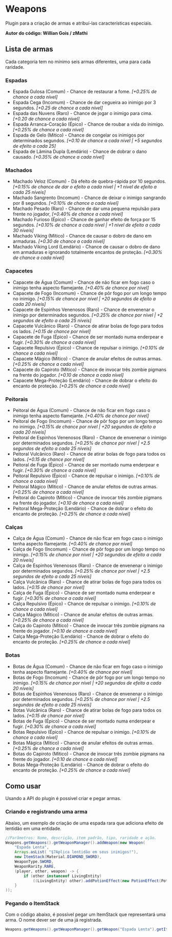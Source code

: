 # Weapons

Plugin para a criação de armas e atribuí-las características especiais.

**Autor do código: Willian Gois / zMathi**

## Lista de armas
Cada categoria tem no mínimo seis armas diferentes, uma para cada raridade.

### Espadas
- Espada Gulosa (Comum) - Chance de restaurar a fome. *[+0.25% de chance a cada nível]*
- Espada Cega (Incomum) - Chance de dar cegueira ao inimigo por 3 segundos. *[+0.25 de chance a cada nível]*
- Espada das Nuvens (Raro) - Chance de jogar o inimigo para cima. *[+0.20 de chance a cada nível]*
- Espada Arranca-Coração (Épico) - Chance de roubar a vida do inimigo. *[+0.25% de chance a cada nível]*
- Espada de Gelo (Mítico) - Chance de congelar os inimigos por determinados segundos. *[+0.10 de chance a cada nível | +5 segundos de efeito a cada 25]*
- Espada de Lâmina Dupla (Lendário) - Chance de dobrar o dano causado. *[+0.35% de chance a cada nível]*

### Machados
- Machado Veloz (Comum) - Dá efeito de quebra-rápida por 10 segundos. *[+0.15% de chance de dar o efeito a cada nível | +1 nível de efeito a cada 25 níveis]*
- Machado Sangrento (Incomum) - Chance de deixar o inimigo sangrando por 8 segundos. *[+0.10% de chance a cada nível]*
- Machado Pesado (Raro) - Chance de dar uma pequena repulsão para frente no jogador, *[+0.40% de chance a cada nível]*
- Machado Furioso (Épico) - Chance de ganhar efeito de força por 15 segundos. *[+0.10% de chance a cada nível | +1 nível de efeito a cada 30 níveis]*
- Machado Viking (Mítico) - Chance de causar o dobro de dano em armaduras. *[+0.30 de chance a cada nível]*
- Machado Viking Lord (Lendário) - Chance de causar o dobro de dano em armaduras e ignorando totalmente encantos de proteção. *[+0.30% de chance a cada nível]*

### Capacetes
- Capacete de Água (Comum) - Chance de não ficar em fogo caso o inimigo tenha aspecto flamejante. *[+0.40% de chance por nível]*
- Capacete de Fogo (Incomum) - Chance de pôr fogo por um longo tempo no inimigo. *[+0.15% de chance por nível | +20 segundos de efeito a cada 20 níveis]*
- Capacete de Espinhos Venenosos (Raro) - Chance de envenenar o inimigo por determinados segundos. *[+0.25% de chance por nível | +2 segundos de efeito a cada 25 níveis]*
- Capacete Vulcânico (Raro) - Chance de atirar bolas de fogo para todos os lados. *[+0.15 de chance por nível]*
- Capacete de Fuga (Épico) - Chance de ser montado numa enderpear e fugir. *[+0.30% de chance a cada nível]*
- Capacete Repulsivo (Épico) - Chance de repulsar o inimigo. *[+0.10% de chance a cada nível]*
- Capacete Mágico (Mítico) - Chance de anular efeitos de outras armas. *[+0.25% de chance a cada nível]*
- Capacete do Capiroto (Mítico) - Chance de invocar três zombie pigmans na frente do jogador. *[+0.10 de chance a cada nível]*
- Capacete Mega-Proteção (Lendário) - Chance de dobrar o efeito do encanto de proteção. *[+0.25% de chance a cada nível]*

### Peitorais
- Peitoral de Água (Comum) - Chance de não ficar em fogo caso o inimigo tenha aspecto flamejante. *[+0.40% de chance por nível]*
- Peitoral de Fogo (Incomum) - Chance de pôr fogo por um longo tempo no inimigo. *[+0.15% de chance por nível | +20 segundos de efeito a cada 20 níveis]*
- Peitoral de Espinhos Venenosos (Raro) - Chance de envenenar o inimigo por determinados segundos. *[+0.25% de chance por nível | +2.5 segundos de efeito a cada 25 níveis]*
- Peitoral Vulcânico (Raro) - Chance de atirar bolas de fogo para todos os lados. *[+0.15 de chance por nível]*
- Peitoral de Fuga (Épico) - Chance de ser montado numa enderpear e fugir. *[+0.30% de chance a cada nível]*
- Peitoral Repulsivo (Épico) - Chance de repulsar o inimigo. *[+0.10% de chance a cada nível]*
- Peitoral Mágico (Mítico) - Chance de anular efeitos de outras armas. *[+0.25% de chance a cada nível]*
- Peitoral do Capiroto (Mítico) - Chance de invocar três zombie pigmans na frente do jogador. *[+0.10 de chance a cada nível]*
- Peitoral Mega-Proteção (Lendário) - Chance de dobrar o efeito do encanto de proteção. *[+0.25% de chance a cada nível]*

### Calças
- Calça de Água (Comum) - Chance de não ficar em fogo caso o inimigo tenha aspecto flamejante. *[+0.40% de chance por nível]*
- Calça de Fogo (Incomum) - Chance de pôr fogo por um longo tempo no inimigo. *[+0.15% de chance por nível | +20 segundos de efeito a cada 20 níveis]*
- Calça de Espinhos Venenosos (Raro) - Chance de envenenar o inimigo por determinados segundos. *[+0.25% de chance por nível | +2.5 segundos de efeito a cada 25 níveis]*
- Calça Vulcânica (Raro) - Chance de atirar bolas de fogo para todos os lados. *[+0.15 de chance por nível]*
- Calça de Fuga (Épico) - Chance de ser montado numa enderpear e fugir. *[+0.30% de chance a cada nível]*
- Calça Repulsivo (Épico) - Chance de repulsar o inimigo. *[+0.10% de chance a cada nível]*
- Calça Mágico (Mítico) - Chance de anular efeitos de outras armas. *[+0.25% de chance a cada nível]*
- Calça do Capiroto (Mítico) - Chance de invocar três zombie pigmans na frente do jogador. *[+0.10 de chance a cada nível]*
- Calça Mega-Proteção (Lendário) - Chance de dobrar o efeito do encanto de proteção. *[+0.25% de chance a cada nível]*

### Botas
- Botas de Água (Comum) - Chance de não ficar em fogo caso o inimigo tenha aspecto flamejante. *[+0.40% de chance por nível]*
- Botas de Fogo (Incomum) - Chance de pôr fogo por um longo tempo no inimigo. *[+0.15% de chance por nível | +20 segundos de efeito a cada 20 níveis]*
- Botas de Espinhos Venenosos (Raro) - Chance de envenenar o inimigo por determinados segundos. *[+0.25% de chance por nível | +2.5 segundos de efeito a cada 25 níveis]*
- Botas Vulcânica (Raro) - Chance de atirar bolas de fogo para todos os lados. *[+0.15 de chance por nível]*
- Botas de Fuga (Épico) - Chance de ser montado numa enderpear e fugir. *[+0.30% de chance a cada nível]*
- Botas Repulsivo (Épico) - Chance de repulsar o inimigo. *[+0.10% de chance a cada nível]*
- Botas Mágica (Mítico) - Chance de anular efeitos de outras armas. *[+0.25% de chance a cada nível]*
- Botas do Capiroto (Mítico) - Chance de invocar três zombie pigmans na frente do jogador. *[+0.10 de chance a cada nível]*
- Botas Mega-Proteção (Lendário) - Chance de dobrar o efeito do encanto de proteção. *[+0.25% de chance a cada nível]*

## Como usar
Usando a API do plugin é possivel criar e pegar armas.

### Criando e registrando uma arma

Abaixo, um exemplo de criação de uma espada rara que adiciona efeito de lentidão em uma entidade.
```java
//Parâmetros: Nome, descrição, item padrão, tipo, raridade e ação.
Weapons.getWeapons().getWeaponManager().addWeapon(new Weapon(
    "Espada Lenta",
    Arrays.asList( "§7Aplica lentidão em seus inimigos!"),
    new ItemStack(Material.DIAMOND_SWORD),
    WeaponType.SWORD,
    WeaponRarity.RARE,
    (player, other, weapon) -> {
        if (other instanceof LivingEntity)
            ((LivingEntity) other).addPotionEffect(new PotionEffect(PotionEffectType.SLOW, 5, 1));
    }
));
```

### Pegando o ItemStack

Com o código abaixo, é possível pegar um ItemStack que representará uma arma. O nome dever ser de uma já registrada.
```java
Weapons.getWeapons().getWeaponManager().getWeapon("Espada Lenta").getItem()
```